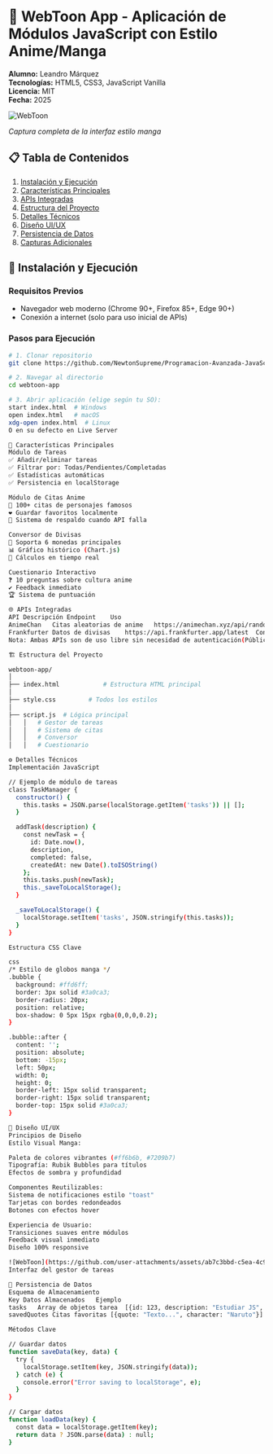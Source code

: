 # 🎌 WebToon App - Aplicación de Módulos JavaScript con Estilo Anime/Manga

**Alumno:** Leandro Márquez  
**Tecnologías:** HTML5, CSS3, JavaScript Vanilla  
**Licencia:** MIT  
**Fecha:** 2025

![WebToon](https://github.com/user-attachments/assets/c8793a96-fd91-4124-bf42-7ef9e2fde2e6)
 
*Captura completa de la interfaz estilo manga*

## 📋 Tabla de Contenidos
1. [Instalación y Ejecución](#-instalación-y-ejecución)
2. [Características Principales](#-características-principales)
3. [APIs Integradas](#-apis-integradas)
4. [Estructura del Proyecto](#-estructura-del-proyecto)
5. [Detalles Técnicos](#-detalles-técnicos)
6. [Diseño UI/UX](#-diseño-uiux)
7. [Persistencia de Datos](#-persistencia-de-datos)
8. [Capturas Adicionales](#-capturas-adicionales)

## 🚀 Instalación y Ejecución

### Requisitos Previos
- Navegador web moderno (Chrome 90+, Firefox 85+, Edge 90+)
- Conexión a internet (solo para uso inicial de APIs)

### Pasos para Ejecución
```bash
# 1. Clonar repositorio
git clone https://github.com/NewtonSupreme/Programacion-Avanzada-JavaScript.git

# 2. Navegar al directorio
cd webtoon-app

# 3. Abrir aplicación (elige según tu SO):
start index.html  # Windows
open index.html   # macOS
xdg-open index.html  # Linux
O en su defecto en Live Server
```
```bash
🌟 Características Principales
Módulo de Tareas
✅ Añadir/eliminar tareas
✅ Filtrar por: Todas/Pendientes/Completadas
✅ Estadísticas automáticas
✅ Persistencia en localStorage

Módulo de Citas Anime
🎴 100+ citas de personajes famosos
❤️ Guardar favoritos localmente
🔄 Sistema de respaldo cuando API falla

Conversor de Divisas
💱 Soporta 6 monedas principales
📊 Gráfico histórico (Chart.js)
🔢 Cálculos en tiempo real

Cuestionario Interactivo
❓ 10 preguntas sobre cultura anime
✔️ Feedback inmediato
🏆 Sistema de puntuación

🌐 APIs Integradas
API	Descripción	Endpoint	Uso
AnimeChan	Citas aleatorias de anime	https://animechan.xyz/api/random	Obtener frases inspiradoras
Frankfurter	Datos de divisas	https://api.frankfurter.app/latest	Conversión monetaria
Nota: Ambas APIs son de uso libre sin necesidad de autenticación(Públicas)
```
```bash
🏗️ Estructura del Proyecto

webtoon-app/
│
├── index.html            # Estructura HTML principal
│
├── style.css         # Todos los estilos
│
├── script.js  # Lógica principal
│   │   # Gestor de tareas
│   │   # Sistema de citas
│   │   # Conversor
│   │   # Cuestionario
```
```bash
⚙️ Detalles Técnicos
Implementación JavaScript

// Ejemplo de módulo de tareas
class TaskManager {
  constructor() {
    this.tasks = JSON.parse(localStorage.getItem('tasks')) || [];
  }

  addTask(description) {
    const newTask = {
      id: Date.now(),
      description,
      completed: false,
      createdAt: new Date().toISOString()
    };
    this.tasks.push(newTask);
    this._saveToLocalStorage();
  }

  _saveToLocalStorage() {
    localStorage.setItem('tasks', JSON.stringify(this.tasks));
  }
}
```
```bash
Estructura CSS Clave

css
/* Estilo de globos manga */
.bubble {
  background: #ffd6ff;
  border: 3px solid #3a0ca3;
  border-radius: 20px;
  position: relative;
  box-shadow: 0 5px 15px rgba(0,0,0,0.2);
}

.bubble::after {
  content: '';
  position: absolute;
  bottom: -15px;
  left: 50px;
  width: 0;
  height: 0;
  border-left: 15px solid transparent;
  border-right: 15px solid transparent;
  border-top: 15px solid #3a0ca3;
}
```
```bash
🎨 Diseño UI/UX
Principios de Diseño
Estilo Visual Manga:

Paleta de colores vibrantes (#ff6b6b, #7209b7)
Tipografía: Rubik Bubbles para títulos
Efectos de sombra y profundidad

Componentes Reutilizables:
Sistema de notificaciones estilo "toast"
Tarjetas con bordes redondeados
Botones con efectos hover

Experiencia de Usuario:
Transiciones suaves entre módulos
Feedback visual inmediato
Diseño 100% responsive

![WebToon](https://github.com/user-attachments/assets/ab7c3bbd-c5ea-4c9d-a16b-4221e097b527)
Interfaz del gestor de tareas

💾 Persistencia de Datos
Esquema de Almacenamiento
Key	Datos Almacenados	Ejemplo
tasks	Array de objetos tarea	[{id: 123, description: "Estudiar JS", completed: false}]
savedQuotes	Citas favoritas	[{quote: "Texto...", character: "Naruto"}]
```
```bash
Métodos Clave

// Guardar datos
function saveData(key, data) {
  try {
    localStorage.setItem(key, JSON.stringify(data));
  } catch (e) {
    console.error("Error saving to localStorage", e);
  }
}

// Cargar datos
function loadData(key) {
  const data = localStorage.getItem(key);
  return data ? JSON.parse(data) : null;
}
